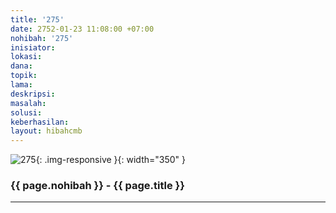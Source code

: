 ```yaml
---
title: '275'
date: 2752-01-23 11:08:00 +07:00
nohibah: '275'
inisiator:
lokasi:
dana:
topik:
lama:
deskripsi:
masalah:
solusi:
keberhasilan:
layout: hibahcmb
---
```


![275](/static/img/hibahcmb/275.png){: .img-responsive }{: width="350" }

### {{ page.nohibah }} - {{ page.title }}

---
